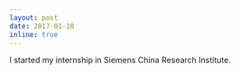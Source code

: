 ```yaml
---
layout: post
date: 2017-01-10 
inline: true
---
```


I started my internship in Siemens China Research Institute. 
